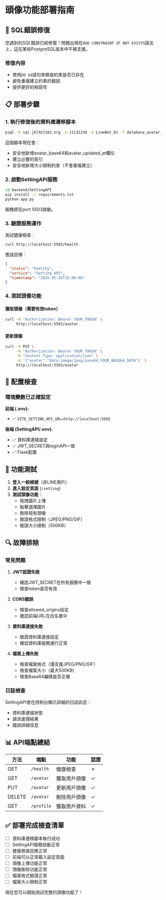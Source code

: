 # 頭像功能部署指南

## 🚨 SQL錯誤修復

您遇到的SQL錯誤已經修復！問題出現在`ADD CONSTRAINT IF NOT EXISTS`語法上，這在某些PostgreSQL版本中不被支援。

### 修復內容
- 使用`DO $$`語句來檢查約束是否已存在
- 避免重複建立約束的錯誤
- 提供更好的相容性

## 📋 部署步驟

### 1. 執行修復後的資料庫遷移腳本

```bash
psql -h sql.jkl921102.org -U 11131230 -d LineBot_01 -f database_avatar_migration.sql
```

這個腳本現在會：
- 安全地新增avatar_base64和avatar_updated_at欄位
- 建立必要的索引
- 安全地新增大小限制約束（不會重複建立）

### 2. 啟動SettingAPI服務

```bash
cd backend/SettingAPI
pip install -r requirements.txt
python app.py
```

服務將在port 5503啟動。

### 3. 驗證服務運作

測試健康檢查：
```bash
curl http://localhost:5503/health
```

應該回傳：
```json
{
  "status": "healthy",
  "service": "Setting API",
  "timestamp": "2025-05-26T15:06:00"
}
```

### 4. 測試頭像功能

#### 獲取頭像（需要有效token）
```bash
curl -H "Authorization: Bearer YOUR_TOKEN" \
     http://localhost:5503/avatar
```

#### 更新頭像
```bash
curl -X PUT \
     -H "Authorization: Bearer YOUR_TOKEN" \
     -H "Content-Type: application/json" \
     -d '{"avatar":"data:image/jpeg;base64,YOUR_BASE64_DATA"}' \
     http://localhost:5503/avatar
```

## 🔧 配置檢查

### 環境變數已正確設定

**前端 (.env):**
- ✅ `VITE_SETTING_API_URL=http://localhost:5503`

**後端 (SettingAPI/.env):**
- ✅ 資料庫連接設定
- ✅ JWT_SECRET與loginAPI一致
- ✅ Flask配置

## 🎯 功能測試

1. **登入一般帳號**（非LINE用戶）
2. **進入設定頁面** (`/setting`)
3. **測試頭像功能**：
   - 拖拽圖片上傳
   - 點擊選擇圖片
   - 刪除現有頭像
   - 驗證格式限制（JPEG/PNG/GIF）
   - 驗證大小限制（500KB）

## 🔍 故障排除

### 常見問題

1. **JWT認證失敗**
   - 確認JWT_SECRET在所有服務中一致
   - 檢查token是否有效

2. **CORS錯誤**
   - 檢查allowed_origins設定
   - 確認前端URL在白名單中

3. **資料庫連接失敗**
   - 驗證資料庫連接設定
   - 確認資料庫服務運行正常

4. **檔案上傳失敗**
   - 檢查檔案格式（僅支援JPEG/PNG/GIF）
   - 檢查檔案大小（最大500KB）
   - 檢查Base64編碼是否正確

### 日誌檢查

SettingAPI會在控制台顯示詳細的日誌訊息：
- 資料庫連接狀態
- 請求處理結果
- 錯誤詳細信息

## 📊 API端點總結

| 方法 | 端點 | 功能 | 認證 |
|------|------|------|------|
| GET | `/health` | 健康檢查 | ✗ |
| GET | `/avatar` | 獲取用戶頭像 | ✓ |
| PUT | `/avatar` | 更新用戶頭像 | ✓ |
| DELETE | `/avatar` | 刪除用戶頭像 | ✓ |
| GET | `/profile` | 獲取用戶資料 | ✓ |

## ✅ 部署完成檢查清單

- [ ] 資料庫遷移腳本執行成功
- [ ] SettingAPI服務啟動正常
- [ ] 健康檢查回應正常
- [ ] 前端可以正常載入設定頁面
- [ ] 頭像上傳功能正常
- [ ] 頭像刪除功能正常
- [ ] 檔案格式驗證正常
- [ ] 檔案大小限制正常

現在您可以開始測試完整的頭像功能了！
